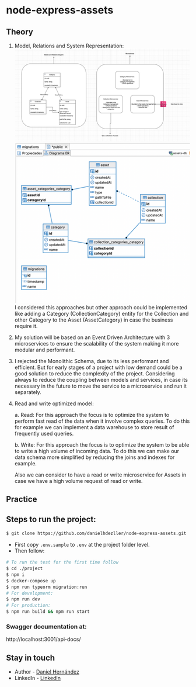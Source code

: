 # node-express-assets

## Theory

1. Model, Relations and System Representation:
   ![Alt text](image.png)
   ![Alt text](image-1.png)
   I considered this approaches but other approach could be implemented like adding a Category (CollectionCategory) entity for the Collection and other Category to the Asset (AssetCategory) in case the business require it.
2. My solution will be based on an Event Driven Architecture with 3 microservices to ensure the scalability of the system making it more modular and performant.

3. I rejected the Monolithic Schema, due to its less performant and efficient. But for early stages of a project with low demand could be a good solution to reduce the complexity of the project. Considering always to reduce the coupling between models and services, in case its necessary in the future to move the service to a microservice and run it separately.

4. Read and write optimized model:

   a. Read: For this approach the focus is to optimize the system to perform fast read of the data when it involve complex queries. To do this for example we can implement a data warehouse to store result of frequently used queries.

   b. Write: For this approach the focus is to optimize the system to be able to write a high volume of incoming data. To do this we can make our data schema more simplified by reducing the joins and indexes for example.

   Also we can consider to have a read or write microservice for Assets in case we have a high volume request of read or write.

## Practice

## Steps to run the project:

```bash
$ git clone https://github.com/danielhdezller/node-express-assets.git
```

- First copy `.env.sample` to `.env` at the project folder level.
- Then follow:

```bash
# To run the test for the first time follow
$ cd ./project
$ npm i
$ docker-compose up
$ npm run typeorm migration:run
# For development:
$ npm run dev
# For production:
$ npm run build && npm run start
```

### Swagger documentation at:

http://localhost:3001/api-docs/

## Stay in touch

- Author - [Daniel Hernández](https://github.com/danielhdezller)
- LinkedIn - [LinkedIn](https://www.linkedin.com/in/daniel-hernandez-ller/)

